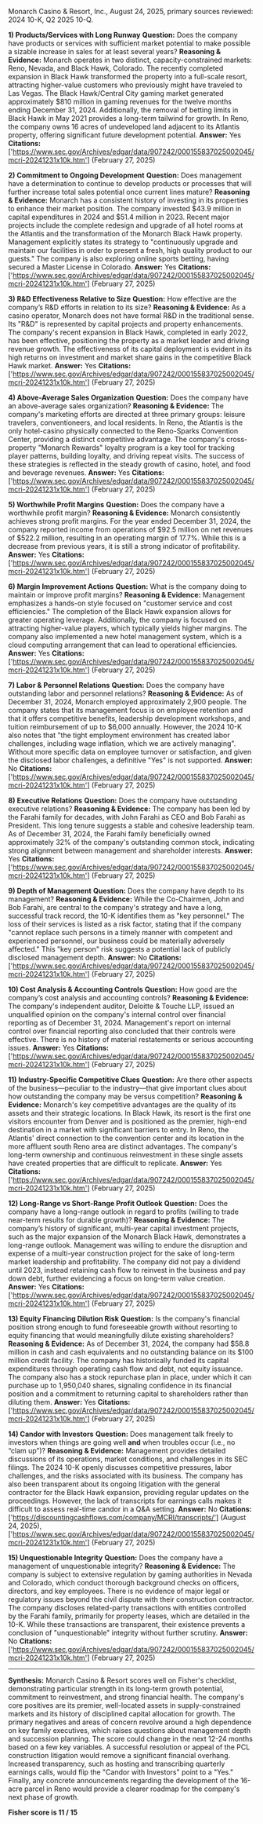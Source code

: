 Monarch Casino & Resort, Inc., August 24, 2025, primary sources reviewed: 2024 10-K, Q2 2025 10-Q.

**1) Products/Services with Long Runway**
**Question:** Does the company have products or services with sufficient market potential to make possible a sizable increase in sales for at least several years?
**Reasoning & Evidence:** Monarch operates in two distinct, capacity-constrained markets: Reno, Nevada, and Black Hawk, Colorado. The recently completed expansion in Black Hawk transformed the property into a full-scale resort, attracting higher-value customers who previously might have traveled to Las Vegas. The Black Hawk/Central City gaming market generated approximately $810 million in gaming revenues for the twelve months ending December 31, 2024. Additionally, the removal of betting limits in Black Hawk in May 2021 provides a long-term tailwind for growth. In Reno, the company owns 16 acres of undeveloped land adjacent to its Atlantis property, offering significant future development potential.
**Answer:** Yes
**Citations:** ['https://www.sec.gov/Archives/edgar/data/907242/000155837025002045/mcri-20241231x10k.htm'] (February 27, 2025)

**2) Commitment to Ongoing Development**
**Question:** Does management have a determination to continue to develop products or processes that will further increase total sales potential once current lines mature?
**Reasoning & Evidence:** Monarch has a consistent history of investing in its properties to enhance their market position. The company invested $43.9 million in capital expenditures in 2024 and $51.4 million in 2023. Recent major projects include the complete redesign and upgrade of all hotel rooms at the Atlantis and the transformation of the Monarch Black Hawk property. Management explicitly states its strategy to "continuously upgrade and maintain our facilities in order to present a fresh, high quality product to our guests." The company is also exploring online sports betting, having secured a Master License in Colorado.
**Answer:** Yes
**Citations:** ['https://www.sec.gov/Archives/edgar/data/907242/000155837025002045/mcri-20241231x10k.htm'] (February 27, 2025)

**3) R&D Effectiveness Relative to Size**
**Question:** How effective are the company’s R&D efforts in relation to its size?
**Reasoning & Evidence:** As a casino operator, Monarch does not have formal R&D in the traditional sense. Its "R&D" is represented by capital projects and property enhancements. The company's recent expansion in Black Hawk, completed in early 2022, has been effective, positioning the property as a market leader and driving revenue growth. The effectiveness of its capital deployment is evident in its high returns on investment and market share gains in the competitive Black Hawk market.
**Answer:** Yes
**Citations:** ['https://www.sec.gov/Archives/edgar/data/907242/000155837025002045/mcri-20241231x10k.htm'] (February 27, 2025)

**4) Above-Average Sales Organization**
**Question:** Does the company have an above-average sales organization?
**Reasoning & Evidence:** The company's marketing efforts are directed at three primary groups: leisure travelers, conventioneers, and local residents. In Reno, the Atlantis is the only hotel-casino physically connected to the Reno-Sparks Convention Center, providing a distinct competitive advantage. The company's cross-property "Monarch Rewards" loyalty program is a key tool for tracking player patterns, building loyalty, and driving repeat visits. The success of these strategies is reflected in the steady growth of casino, hotel, and food and beverage revenues.
**Answer:** Yes
**Citations:** ['https://www.sec.gov/Archives/edgar/data/907242/000155837025002045/mcri-20241231x10k.htm'] (February 27, 2025)

**5) Worthwhile Profit Margins**
**Question:** Does the company have a worthwhile profit margin?
**Reasoning & Evidence:** Monarch consistently achieves strong profit margins. For the year ended December 31, 2024, the company reported income from operations of $92.5 million on net revenues of $522.2 million, resulting in an operating margin of 17.7%. While this is a decrease from previous years, it is still a strong indicator of profitability.
**Answer:** Yes
**Citations:** ['https://www.sec.gov/Archives/edgar/data/907242/000155837025002045/mcri-20241231x10k.htm'] (February 27, 2025)

**6) Margin Improvement Actions**
**Question:** What is the company doing to maintain or improve profit margins?
**Reasoning & Evidence:** Management emphasizes a hands-on style focused on "customer service and cost efficiencies." The completion of the Black Hawk expansion allows for greater operating leverage. Additionally, the company is focused on attracting higher-value players, which typically yields higher margins. The company also implemented a new hotel management system, which is a cloud computing arrangement that can lead to operational efficiencies.
**Answer:** Yes
**Citations:** ['https://www.sec.gov/Archives/edgar/data/907242/000155837025002045/mcri-20241231x10k.htm'] (February 27, 2025)

**7) Labor & Personnel Relations**
**Question:** Does the company have outstanding labor and personnel relations?
**Reasoning & Evidence:** As of December 31, 2024, Monarch employed approximately 2,900 people. The company states that its management focus is on employee retention and that it offers competitive benefits, leadership development workshops, and tuition reimbursement of up to $6,000 annually. However, the 2024 10-K also notes that "the tight employment environment has created labor challenges, including wage inflation, which we are actively managing". Without more specific data on employee turnover or satisfaction, and given the disclosed labor challenges, a definitive "Yes" is not supported.
**Answer:** No
**Citations:** ['https://www.sec.gov/Archives/edgar/data/907242/000155837025002045/mcri-20241231x10k.htm'] (February 27, 2025)

**8) Executive Relations**
**Question:** Does the company have outstanding executive relations?
**Reasoning & Evidence:** The company has been led by the Farahi family for decades, with John Farahi as CEO and Bob Farahi as President. This long tenure suggests a stable and cohesive leadership team. As of December 31, 2024, the Farahi family beneficially owned approximately 32% of the company's outstanding common stock, indicating strong alignment between management and shareholder interests.
**Answer:** Yes
**Citations:** ['https://www.sec.gov/Archives/edgar/data/907242/000155837025002045/mcri-20241231x10k.htm'] (February 27, 2025)

**9) Depth of Management**
**Question:** Does the company have depth to its management?
**Reasoning & Evidence:** While the Co-Chairmen, John and Bob Farahi, are central to the company's strategy and have a long, successful track record, the 10-K identifies them as "key personnel." The loss of their services is listed as a risk factor, stating that if the company "cannot replace such persons in a timely manner with competent and experienced personnel, our business could be materially adversely affected." This "key person" risk suggests a potential lack of publicly disclosed management depth.
**Answer:** No
**Citations:** ['https://www.sec.gov/Archives/edgar/data/907242/000155837025002045/mcri-20241231x10k.htm'] (February 27, 2025)

**10) Cost Analysis & Accounting Controls**
**Question:** How good are the company’s cost analysis and accounting controls?
**Reasoning & Evidence:** The company's independent auditor, Deloitte & Touche LLP, issued an unqualified opinion on the company's internal control over financial reporting as of December 31, 2024. Management's report on internal control over financial reporting also concluded that their controls were effective. There is no history of material restatements or serious accounting issues.
**Answer:** Yes
**Citations:** ['https://www.sec.gov/Archives/edgar/data/907242/000155837025002045/mcri-20241231x10k.htm'] (February 27, 2025)

**11) Industry-Specific Competitive Clues**
**Question:** Are there other aspects of the business—peculiar to the industry—that give important clues about how outstanding the company may be versus competition?
**Reasoning & Evidence:** Monarch's key competitive advantages are the quality of its assets and their strategic locations. In Black Hawk, its resort is the first one visitors encounter from Denver and is positioned as the premier, high-end destination in a market with significant barriers to entry. In Reno, the Atlantis' direct connection to the convention center and its location in the more affluent south Reno area are distinct advantages. The company's long-term ownership and continuous reinvestment in these single assets have created properties that are difficult to replicate.
**Answer:** Yes
**Citations:** ['https://www.sec.gov/Archives/edgar/data/907242/000155837025002045/mcri-20241231x10k.htm'] (February 27, 2025)

**12) Long-Range vs Short-Range Profit Outlook**
**Question:** Does the company have a long-range outlook in regard to profits (willing to trade near-term results for durable growth)?
**Reasoning & Evidence:** The company’s history of significant, multi-year capital investment projects, such as the major expansion of the Monarch Black Hawk, demonstrates a long-range outlook. Management was willing to endure the disruption and expense of a multi-year construction project for the sake of long-term market leadership and profitability. The company did not pay a dividend until 2023, instead retaining cash flow to reinvest in the business and pay down debt, further evidencing a focus on long-term value creation.
**Answer:** Yes
**Citations:** ['https://www.sec.gov/Archives/edgar/data/907242/000155837025002045/mcri-20241231x10k.htm'] (February 27, 2025)

**13) Equity Financing Dilution Risk**
**Question:** Is the company's financial position strong enough to fund foreseeable growth without resorting to equity financing that would meaningfully dilute existing shareholders?
**Reasoning & Evidence:** As of December 31, 2024, the company had $58.8 million in cash and cash equivalents and no outstanding balance on its $100 million credit facility. The company has historically funded its capital expenditures through operating cash flow and debt, not equity issuance. The company also has a stock repurchase plan in place, under which it can purchase up to 1,950,040 shares, signaling confidence in its financial position and a commitment to returning capital to shareholders rather than diluting them.
**Answer:** Yes
**Citations:** ['https://www.sec.gov/Archives/edgar/data/907242/000155837025002045/mcri-20241231x10k.htm'] (February 27, 2025)

**14) Candor with Investors**
**Question:** Does management talk freely to investors when things are going well **and** when troubles occur (i.e., no “clam up”)?
**Reasoning & Evidence:** Management provides detailed discussions of its operations, market conditions, and challenges in its SEC filings. The 2024 10-K openly discusses competitive pressures, labor challenges, and the risks associated with its business. The company has also been transparent about its ongoing litigation with the general contractor for the Black Hawk expansion, providing regular updates on the proceedings. However, the lack of transcripts for earnings calls makes it difficult to assess real-time candor in a Q&A setting.
**Answer:** No
**Citations:** ['https://discountingcashflows.com/company/MCRI/transcripts/'] (August 24, 2025), ['https://www.sec.gov/Archives/edgar/data/907242/000155837025002045/mcri-20241231x10k.htm'] (February 27, 2025)

**15) Unquestionable Integrity**
**Question:** Does the company have a management of unquestionable integrity?
**Reasoning & Evidence:** The company is subject to extensive regulation by gaming authorities in Nevada and Colorado, which conduct thorough background checks on officers, directors, and key employees. There is no evidence of major legal or regulatory issues beyond the civil dispute with their construction contractor. The company discloses related-party transactions with entities controlled by the Farahi family, primarily for property leases, which are detailed in the 10-K. While these transactions are transparent, their existence prevents a conclusion of "unquestionable" integrity without further scrutiny.
**Answer:** No
**Citations:** ['https://www.sec.gov/Archives/edgar/data/907242/000155837025002045/mcri-20241231x10k.htm'] (February 27, 2025)

---
**Synthesis:**
Monarch Casino & Resort scores well on Fisher's checklist, demonstrating particular strength in its long-term growth potential, commitment to reinvestment, and strong financial health. The company's core positives are its premier, well-located assets in supply-constrained markets and its history of disciplined capital allocation for growth. The primary negatives and areas of concern revolve around a high dependence on key family executives, which raises questions about management depth and succession planning. The score could change in the next 12-24 months based on a few key variables. A successful resolution or appeal of the PCL construction litigation would remove a significant financial overhang. Increased transparency, such as hosting and transcribing quarterly earnings calls, would flip the "Candor with Investors" point to a "Yes." Finally, any concrete announcements regarding the development of the 16-acre parcel in Reno would provide a clearer roadmap for the company's next phase of growth.

**Fisher score is 11 / 15**